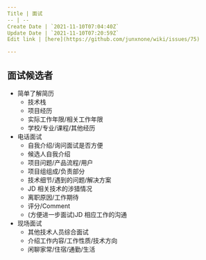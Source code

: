 ```yaml
---
Title | 面试
-- | --
Create Date | `2021-11-10T07:04:40Z`
Update Date | `2021-11-10T07:20:59Z`
Edit link | [here](https://github.com/junxnone/wiki/issues/75)

---
```

## 面试候选者

- 简单了解简历
  - 技术栈
  - 项目经历
  - 实际工作年限/相关工作年限
  - 学校/专业/课程/其他经历
- 电话面试
  - 自我介绍/询问面试是否方便
  - 候选人自我介绍
  - 项目问题/产品流程/用户
  - 项目组组成/负责部分
  - 技术细节/遇到的问题/解决方案
  - JD 相关技术的涉猎情况
  - 离职原因/工作期待
  - 评分/Comment
  - (方便进一步面试)JD 相应工作的沟通
- 现场面试
  - 其他技术人员综合面试
  - 介绍工作内容/工作性质/技术方向
  - 闲聊家常/住宿/通勤/生活
